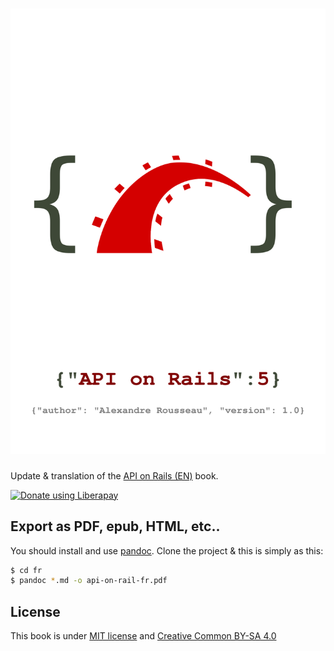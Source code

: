 # ![API on Rails](fr/img/cover.svg)

Update & translation of the [API on Rails (EN)](http://apionrails.icalialabs.com/book) book.

<noscript><a href="https://liberapay.com/alexandre_rousseau/donate"><img alt="Donate using Liberapay" src="https://liberapay.com/assets/widgets/donate.svg"></a></noscript>

## Export as PDF, epub, HTML, etc..

You should install and use [pandoc](http://pandoc.org/). Clone the project & this is simply as this:

~~~bash
$ cd fr
$ pandoc *.md -o api-on-rail-fr.pdf
~~~


## License

This book is under [MIT license](https://opensource.org/licenses/MIT) and [Creative Common BY-SA 4.0](https://creativecommons.org/licenses/by-sa/4.0/)
